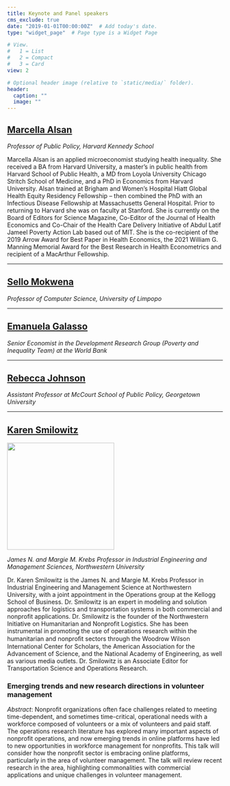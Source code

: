 ```yaml
---
title: Keynote and Panel speakers
cms_exclude: true
date: "2019-01-01T00:00:00Z"  # Add today's date.
type: "widget_page"  # Page type is a Widget Page

# View.
#   1 = List
#   2 = Compact
#   3 = Card
view: 2

# Optional header image (relative to `static/media/` folder).
header:
  caption: ""
  image: ""
---
```


## [Marcella Alsan](https://www.hks.harvard.edu/faculty/marcella-alsan)
*Professor of Public Policy, Harvard Kennedy School*

Marcella Alsan is an applied microeconomist studying health inequality. She received a BA from Harvard University, a master’s in public health from Harvard School of Public Health, a MD from Loyola University Chicago Stritch School of Medicine, and a PhD in Economics from Harvard University. Alsan trained at Brigham and Women’s Hospital Hiatt Global Health Equity Residency Fellowship – then combined the PhD with an Infectious Disease Fellowship at Massachusetts General Hospital. Prior to returning to Harvard she was on faculty at Stanford. She is currently on the Board of Editors for Science Magazine, Co-Editor of the Journal of Health Economics and Co-Chair of the Health Care Delivery Initiative of Abdul Latif Jameel Poverty Action Lab based out of MIT. She is the co-recipient of the 2019 Arrow Award for Best Paper in Health Economics, the 2021 William G. Manning Memorial Award for the Best Research in Health Econometrics and recipient of a MacArthur Fellowship.

- - -

## [Sello Mokwena](https://za.linkedin.com/in/sello-mokwena-a3a01b3b)
*Professor of Computer Science, University of Limpopo*


- - -

## [Emanuela Galasso](https://www.worldbank.org/en/about/people/e/emanuela-galasso)
*Senior Economist in the Development Research Group (Poverty and Inequality Team) at the World Bank*

- - -

## [Rebecca Johnson](https://www.rebeccajohnson.io/)
*Assistant Professor at McCourt School of Public Policy, Georgetown University*

- - -

## [Karen Smilowitz](https://www.mccormick.northwestern.edu/research-faculty/directory/profiles/smilowitz-karen.html)

<img src='https://eaamo.org/images/smilowitz-karen.jpg' width=250 height=250 />

*James N. and Margie M. Krebs Professor in Industrial Engineering and Management Sciences, Northwestern University*

Dr. Karen Smilowitz is the James N. and Margie M. Krebs Professor in Industrial Engineering and Management Science at Northwestern University, with a joint appointment in the Operations group at the Kellogg School of Business. Dr. Smilowitz is an expert in modeling and solution approaches for logistics and transportation systems in both commercial and nonprofit applications. Dr. Smilowitz is the founder of the Northwestern Initiative on Humanitarian and Nonprofit Logistics. She has been instrumental in promoting the use of operations research within the humanitarian and nonproﬁt sectors through the Woodrow Wilson International Center for Scholars, the American Association for the Advancement of Science, and the National Academy of Engineering, as well as various media outlets. Dr. Smilowitz is an Associate Editor for Transportation Science and Operations Research.

### Emerging trends and new research directions in volunteer management

*Abstract*: Nonprofit organizations often face challenges related to meeting time-dependent, and sometimes time-critical, operational needs with a workforce composed of volunteers or a mix of volunteers and paid staff.  The operations research literature has explored many important aspects of nonprofit operations, and now emerging trends in online platforms have led to new opportunities in workforce management for nonprofits.  This talk will consider how the nonprofit sector is embracing online platforms, particularly in the area of volunteer management.  The talk will review recent research in the area, highlighting commonalities with commercial applications and unique challenges in volunteer management.


